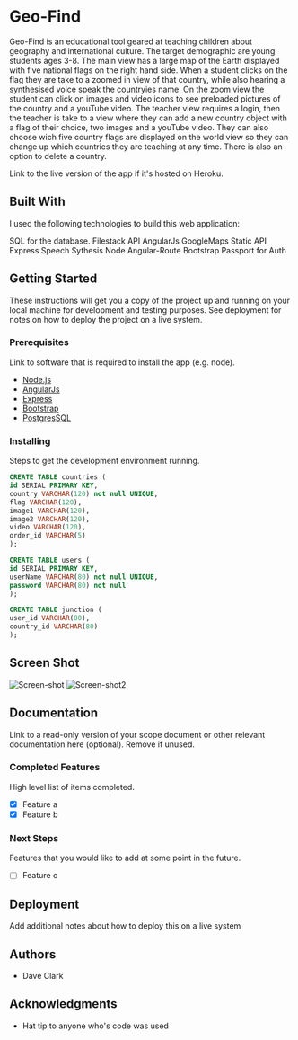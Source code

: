 # Geo-Find

Geo-Find is an educational tool geared at teaching children about geography and international culture.
The target demographic are young students ages 3-8. The main view has a large map of the Earth displayed with five national flags on the right hand side. When a student clicks on the flag they are take to a zoomed in view of that country, while also hearing a synthesised voice speak the countryies name. On the zoom view the student can click on images and video icons to see preloaded pictures of the country and a youTube video. The teacher view requires a login, then the teacher is take to a view where they can add a new country object with a flag of their choice, two images and a youTube video. They can also choose wich five country flags are displayed on the world view so they can change up which countries they are teaching at any time. There is also an option to delete a country.

 Link to the live version of the app if it's hosted on Heroku.

## Built With

I used the following technologies to build this web application:

SQL for the database.                 Filestack API
AngularJs                             GoogleMaps Static API
Express                               Speech Sythesis
Node                                  Angular-Route
Bootstrap                             Passport for Auth


## Getting Started

These instructions will get you a copy of the project up and running on your local machine for development and testing purposes. See deployment for notes on how to deploy the project on a live system.

### Prerequisites

Link to software that is required to install the app (e.g. node).

- [Node.js](https://nodejs.org/en/)
- [AngularJs]()
- [Express]()
- [Bootstrap]()
- [PostgresSQL]()



### Installing

Steps to get the development environment running.

```sql
CREATE TABLE countries (
id SERIAL PRIMARY KEY,
country VARCHAR(120) not null UNIQUE,
flag VARCHAR(120),
image1 VARCHAR(120),
image2 VARCHAR(120),
video VARCHAR(120),
order_id VARCHAR(5)
);

CREATE TABLE users (
id SERIAL PRIMARY KEY,
userName VARCHAR(80) not null UNIQUE,
password VARCHAR(80) not null
);

CREATE TABLE junction (
user_id VARCHAR(80),
country_id VARCHAR(80)
);
```

## Screen Shot

![Screen-shot](Geo-Find-world-view-sceen.png)
![Screen-shot2](Geo-Find-Zoom-view.png)

## Documentation

Link to a read-only version of your scope document or other relevant documentation here (optional). Remove if unused.

### Completed Features

High level list of items completed.

- [x] Feature a
- [x] Feature b

### Next Steps

Features that you would like to add at some point in the future.

- [ ] Feature c

## Deployment

Add additional notes about how to deploy this on a live system

## Authors

* Dave Clark


## Acknowledgments

* Hat tip to anyone who's code was used
